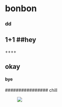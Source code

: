 # bonbon
### dd
1+1
##hey
---

++++

## okay
#### bye
################ chill
<figure>
    <img src="https://img.seoul.co.kr/img/upload/2022/11/13/SSI_20221113151118_O2.jpg">
</figure>
